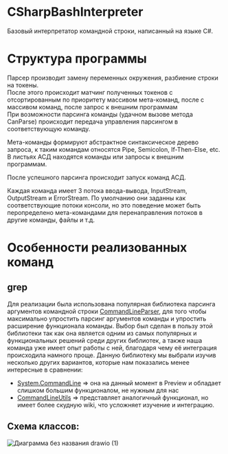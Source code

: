# CSharpBashInterpreter
Базовый интерпретатор командной строки, написанный на языке C#.

# Структура программы

Парсер производит замену переменных окружения, разбиение строки на токены.  
После этого происходит матчинг полученных токенов с отсортированным по приоритету массивом мета-команд, после с массивом команд, после запрос к внешним программам  
При возможности парсинга команды (удачном вызове метода CanParse) происходит передача управления парсингом в соответствующую команду.  

Мета-команды формируют абстрактное синтаксическое дерево запроса, к таким командам относятся Pipe, Semicolon, If-Then-Else, etc.  
В листьях АСД находятся команды или запросы к внешним программам.  

После успешного парсинга происходит запуск команд АСД.

Каждая команда имеет 3 потока ввода-вывода, InputStream, OutputStream и ErrorStream. По умолчанию они заданны как соответствующие потоки консоли, но это поведение может быть перопределено мета-командами для перенаправления потоков в другие команды, файлы и т.д.  


# Особенности реализованных команд

## grep

Для реализации была использована популярная библиотека парсинга аргументов командной строки [CommandLineParser](https://github.com/commandlineparser/commandline/), для того чтобы максимально упростить парсинг аргументов команды и упростить расширение функционала команды.
Выбор был сделан в пользу этой библиотеки так как она является одним из самых популярных и функциональных решений среди других библиотек, а также наша команда уже имеет опыт работы с ней, благодаря чему её интеграция происходила намного проще. 
Данную библиотеку мы выбрали изучив несколько других вариантов, которые нам показались менее интересные в сравнении:
- [System.CommandLine](https://github.com/dotnet/command-line-api) => она на данный момент в Preview и обладает слишком большим функционалом, не нужным для нас
- [CommandLineUtils](https://github.com/natemcmaster/CommandLineUtils) => представляет аналогичный функционал, но имеет более скудную wiki, что усложняет изучение и интеграцию.

## Схема классов:
![Диаграмма без названия drawio (1)](https://user-images.githubusercontent.com/78642617/227668460-10e31c93-d089-4008-86f5-c20112c8a912.png)


